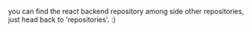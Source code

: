 you can find the react backend repository among side other repositories, just head back to 'repositories'. :)
